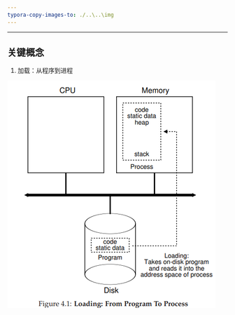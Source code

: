 ```yaml
---
typora-copy-images-to: ./..\..\img
---
```


------



## 关键概念

1. 加载：从程序到进程

![image-20230818231218064](../../img/image-20230818231218064.png)
